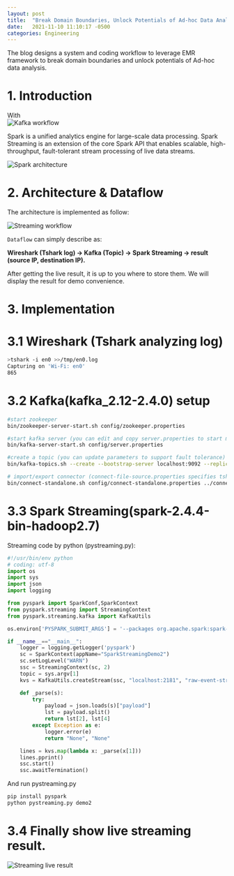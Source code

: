 ```yaml
---
layout: post
title:  "Break Domain Boundaries, Unlock Potentials of Ad-hoc Data Analysis"
date:   2021-11-10 11:10:17 -0500
categories: Engineering
---
```

The blog designs a system and coding workflow to leverage EMR framework to break domain boundaries and unlock potentials of Ad-hoc data analysis. 

# 1. Introduction

With  
![Kafka workflow](https://liukelinlin.github.io/images/kafka-flow.jpg)

Spark is a unified analytics engine for large-scale data processing. Spark Streaming is an extension of the core Spark API that enables scalable, high-throughput, fault-tolerant stream processing of live data streams.

![Spark architecture](https://liukelinlin.github.io/images/spark-modules.jpg)

# 2. Architecture & Dataflow

The architecture is implemented as follow:

![Streaming workflow](https://liukelinlin.github.io/images/streaming-arch.jpg)

`Dataflow` can simply describe as:

**Wireshark (Tshark log) -> Kafka (Topic) -> Spark Streaming -> result (source IP, destination IP).**

After getting the live result, it is up to you where to store them. We will display the result for demo convenience.

# 3. Implementation

# 3.1 Wireshark (Tshark analyzing log)
```bash
>tshark -i en0 >>/tmp/en0.log
Capturing on 'Wi-Fi: en0'
865 
```

# 3.2 Kafka(kafka_2.12-2.4.0) setup
```bash
#start zookeeper
bin/zookeeper-server-start.sh config/zookeeper.properties

#start kafka server (you can edit and copy server.properties to start multi nodes)
bin/kafka-server-start.sh config/server.properties

#create a topic (you can update parameters to support fault tolerance)
bin/kafka-topics.sh --create --bootstrap-server localhost:9092 --replication-factor 1 --partitions 1 --topic demo2

# import/export connector (connect-file-source.properties specifies tshark log and live import into Kafka topic "demo2": /tmp/en0.log)
bin/connect-standalone.sh config/connect-standalone.properties ../connect-file-source.properties
```

# 3.3 Spark Streaming(spark-2.4.4-bin-hadoop2.7)

Streaming code by python (pystreaming.py):

```python
#!/usr/bin/env python
# coding: utf-8
import os
import sys
import json
import logging

from pyspark import SparkConf,SparkContext
from pyspark.streaming import StreamingContext
from pyspark.streaming.kafka import KafkaUtils

os.environ['PYSPARK_SUBMIT_ARGS'] = '--packages org.apache.spark:spark-streaming-kafka-0-8_2.11:2.3.2 pyspark-shell'

if __name__=="__main__":
    logger = logging.getLogger('pyspark')
    sc = SparkContext(appName="SparkStreamingDemo2")
    sc.setLogLevel("WARN")
    ssc = StreamingContext(sc, 2)
    topic = sys.argv[1]
    kvs = KafkaUtils.createStream(ssc, "localhost:2181", "raw-event-streaming-consumer-group", {topic: 2})

    def _parse(s):
        try:
            payload = json.loads(s)["payload"]
            lst = payload.split()
            return lst[2], lst[4]
        except Exception as e:
            logger.error(e)
            return "None", "None"

    lines = kvs.map(lambda x: _parse(x[1]))
    lines.pprint()
    ssc.start()
    ssc.awaitTermination()
```

And run pystreaming.py
```bash
pip install pyspark
python pystreaming.py demo2
```

# 3.4 Finally show live streaming result.

![Streaming live result](https://liukelinlin.github.io/images/streaming-ip-result.jpg)
